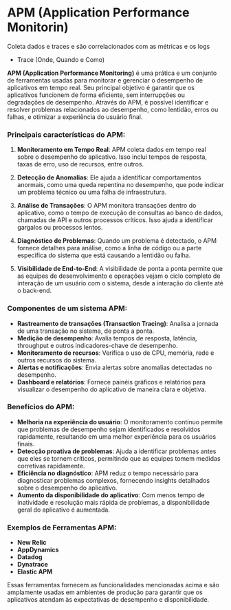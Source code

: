 # APM (Application Performance Monitorin)

Coleta dados e traces e são correlacionados com as métricas e os logs

- Trace (Onde, Quando e Como)

**APM (Application Performance Monitoring)** é uma prática e um conjunto de ferramentas usadas para monitorar e gerenciar o desempenho de aplicativos em tempo real. Seu principal objetivo é garantir que os aplicativos funcionem de forma eficiente, sem interrupções ou degradações de desempenho. Através do APM, é possível identificar e resolver problemas relacionados ao desempenho, como lentidão, erros ou falhas, e otimizar a experiência do usuário final.

### Principais características do APM:
1. **Monitoramento em Tempo Real**:
   APM coleta dados em tempo real sobre o desempenho do aplicativo. Isso inclui tempos de resposta, taxas de erro, uso de recursos, entre outros.

2. **Detecção de Anomalias**:
   Ele ajuda a identificar comportamentos anormais, como uma queda repentina no desempenho, que pode indicar um problema técnico ou uma falha de infraestrutura.

3. **Análise de Transações**:
   O APM monitora transações dentro do aplicativo, como o tempo de execução de consultas ao banco de dados, chamadas de API e outros processos críticos. Isso ajuda a identificar gargalos ou processos lentos.

4. **Diagnóstico de Problemas**:
   Quando um problema é detectado, o APM fornece detalhes para análise, como a linha de código ou a parte específica do sistema que está causando a lentidão ou falha.

5. **Visibilidade de End-to-End**:
   A visibilidade de ponta a ponta permite que as equipes de desenvolvimento e operações vejam o ciclo completo de interação de um usuário com o sistema, desde a interação do cliente até o back-end.

### Componentes de um sistema APM:
- **Rastreamento de transações (Transaction Tracing)**: Analisa a jornada de uma transação no sistema, de ponta a ponta.
- **Medição de desempenho**: Avalia tempos de resposta, latência, throughput e outros indicadores-chave de desempenho.
- **Monitoramento de recursos**: Verifica o uso de CPU, memória, rede e outros recursos do sistema.
- **Alertas e notificações**: Envia alertas sobre anomalias detectadas no desempenho.
- **Dashboard e relatórios**: Fornece painéis gráficos e relatórios para visualizar o desempenho do aplicativo de maneira clara e objetiva.

### Benefícios do APM:
- **Melhoria na experiência do usuário**: O monitoramento contínuo permite que problemas de desempenho sejam identificados e resolvidos rapidamente, resultando em uma melhor experiência para os usuários finais.
- **Detecção proativa de problemas**: Ajuda a identificar problemas antes que eles se tornem críticos, permitindo que as equipes tomem medidas corretivas rapidamente.
- **Eficiência no diagnóstico**: APM reduz o tempo necessário para diagnosticar problemas complexos, fornecendo insights detalhados sobre o desempenho do aplicativo.
- **Aumento da disponibilidade do aplicativo**: Com menos tempo de inatividade e resolução mais rápida de problemas, a disponibilidade geral do aplicativo é aumentada.

### Exemplos de Ferramentas APM:
- **New Relic**
- **AppDynamics**
- **Datadog**
- **Dynatrace**
- **Elastic APM**

Essas ferramentas fornecem as funcionalidades mencionadas acima e são amplamente usadas em ambientes de produção para garantir que os aplicativos atendam às expectativas de desempenho e disponibilidade.



